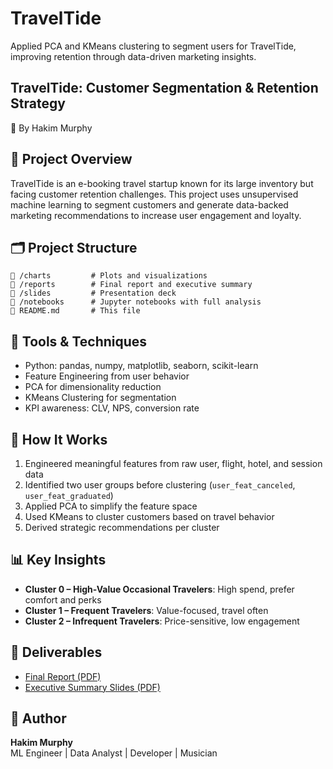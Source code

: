 # TravelTide
Applied PCA and KMeans clustering to segment users for TravelTide, improving retention through data-driven marketing insights.


## TravelTide: Customer Segmentation & Retention Strategy

👤 By Hakim Murphy

## 🚀 Project Overview

TravelTide is an e-booking travel startup known for its large inventory but facing customer retention challenges. 
This project uses unsupervised machine learning to segment customers and generate data-backed marketing recommendations 
to increase user engagement and loyalty.

## 🗂️ Project Structure

```
📁 /charts         # Plots and visualizations
📁 /reports        # Final report and executive summary
📁 /slides         # Presentation deck
📁 /notebooks      # Jupyter notebooks with full analysis
📄 README.md       # This file
```

## 🔧 Tools & Techniques

- Python: pandas, numpy, matplotlib, seaborn, scikit-learn
- Feature Engineering from user behavior
- PCA for dimensionality reduction
- KMeans Clustering for segmentation
- KPI awareness: CLV, NPS, conversion rate

## 🧠 How It Works

1. Engineered meaningful features from raw user, flight, hotel, and session data
2. Identified two user groups before clustering (`user_feat_canceled`, `user_feat_graduated`)
3. Applied PCA to simplify the feature space
4. Used KMeans to cluster customers based on travel behavior
5. Derived strategic recommendations per cluster

## 📊 Key Insights

- **Cluster 0 – High-Value Occasional Travelers**: High spend, prefer comfort and perks  
- **Cluster 1 – Frequent Travelers**: Value-focused, travel often  
- **Cluster 2 – Infrequent Travelers**: Price-sensitive, low engagement

## 📄 Deliverables

- [Final Report (PDF)](/TravelTide_Executive_Summary_hakim_murphy.pdf)
- [Executive Summary Slides (PDF)](/TravelTide_Slides_hakim_murphy.pdf)

## 📌 Author

**Hakim Murphy**  
ML Engineer | Data Analyst | Developer | Musician   
